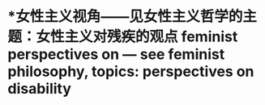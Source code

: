 # \*女性主义视角——见女性主义哲学的主题：女性主义对残疾的观点 feminist perspectives on — see feminist philosophy, topics: perspectives on disability


